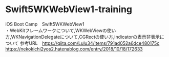 # Swift5WKWebView1-training
iOS Boot Camp　Swift5WKWebView1  
・WebKitフレームワークについて,WKWebViewの使い方,WKNavigationDelegateについて,CGRectの使い方,indicatorの表示非表示について 
参考URL　https://qiita.com/Lulu34/items/791ad052a6dce480175c  
https://nekokichi2yos2.hatenablog.com/entry/2018/10/18/172633
